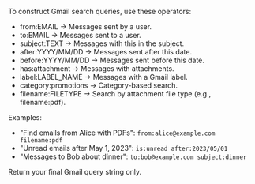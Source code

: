 To construct Gmail search queries, use these operators:

- from:EMAIL           → Messages sent by a user.
- to:EMAIL             → Messages sent to a user.
- subject:TEXT         → Messages with this in the subject.
- after:YYYY/MM/DD     → Messages sent after this date.
- before:YYYY/MM/DD    → Messages sent before this date.
- has:attachment       → Messages with attachments.
- label:LABEL_NAME     → Messages with a Gmail label.
- category:promotions  → Category-based search.
- filename:FILETYPE    → Search by attachment file type (e.g., filename:pdf).

Examples:
- "Find emails from Alice with PDFs": `from:alice@example.com filename:pdf`
- "Unread emails after May 1, 2023": `is:unread after:2023/05/01`
- "Messages to Bob about dinner": `to:bob@example.com subject:dinner`

Return your final Gmail query string only.